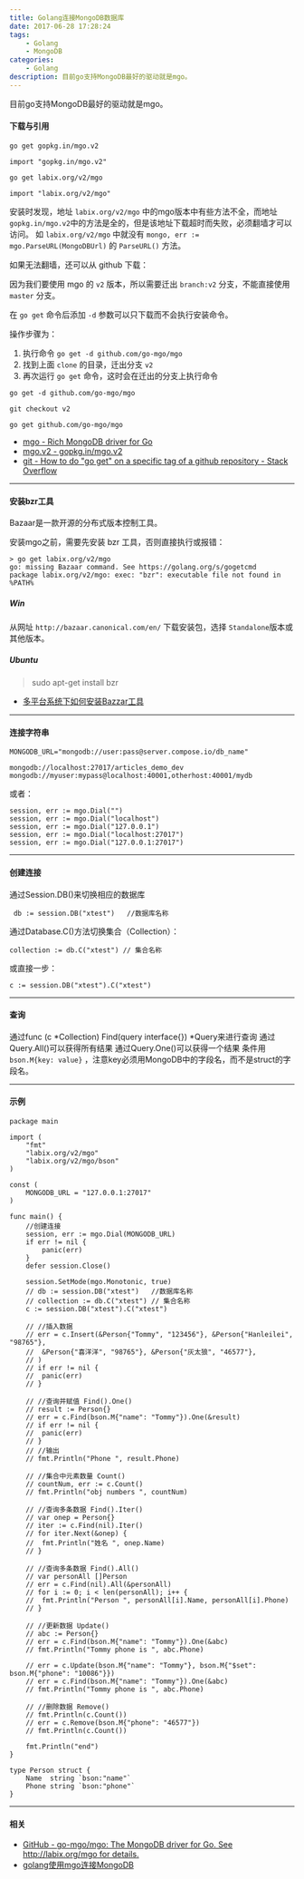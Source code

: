 ```yaml
---
title: Golang连接MongoDB数据库
date: 2017-06-28 17:28:24
tags:
	- Golang
	- MongoDB
categories: 
    - Golang
description: 目前go支持MongoDB最好的驱动就是mgo。
---
```


目前go支持MongoDB最好的驱动就是mgo。

#### 下载与引用

```
go get gopkg.in/mgo.v2

import "gopkg.in/mgo.v2"
```

```
go get labix.org/v2/mgo

import "labix.org/v2/mgo"
```

安装时发现，地址 `labix.org/v2/mgo` 中的mgo版本中有些方法不全，而地址 `gopkg.in/mgo.v2`中的方法是全的，但是该地址下载超时而失败，必须翻墙才可以访问。
如 `labix.org/v2/mgo` 中就没有 `mongo, err := mgo.ParseURL(MongoDBUrl)` 的 `ParseURL()` 方法。

如果无法翻墙，还可以从 github 下载：

因为我们要使用 mgo 的 `v2` 版本，所以需要迁出 `branch:v2` 分支，不能直接使用 `master` 分支。

在 `go get` 命令后添加 `-d` 参数可以只下载而不会执行安装命令。

操作步骤为：

1. 执行命令 `go get -d github.com/go-mgo/mgo`
2. 找到上面 `clone` 的目录，迁出分支 `v2`
3. 再次运行 `go get` 命令，这时会在迁出的分支上执行命令

```
go get -d github.com/go-mgo/mgo

git checkout v2

go get github.com/go-mgo/mgo
```

* [mgo - Rich MongoDB driver for Go](http://labix.org/mgo)
* [mgo.v2 - gopkg.in/mgo.v2](http://gopkg.in/mgo.v2)
* [git - How to do &quot;go get&quot; on a specific tag of a github repository - Stack Overflow](https://stackoverflow.com/questions/30188499/how-to-do-go-get-on-a-specific-tag-of-a-github-repository)

***

#### 安装bzr工具

Bazaar是一款开源的分布式版本控制工具。

安装mgo之前，需要先安装 bzr 工具，否则直接执行或报错：

```
> go get labix.org/v2/mgo
go: missing Bazaar command. See https://golang.org/s/gogetcmd
package labix.org/v2/mgo: exec: "bzr": executable file not found in %PATH%
```

##### Win

从网址 `http://bazaar.canonical.com/en/` 下载安装包，选择 `Standalone`版本或其他版本。

##### Ubuntu

> sudo apt-get install bzr

* [多平台系统下如何安装Bazzar工具](http://fpliu-blog.chinacloudsites.cn/it/software/Bazaar)

***

#### 连接字符串

```
MONGODB_URL="mongodb://user:pass@server.compose.io/db_name"

mongodb://localhost:27017/articles_demo_dev
mongodb://myuser:mypass@localhost:40001,otherhost:40001/mydb
```

或者：

```
session, err := mgo.Dial("") 
session, err := mgo.Dial("localhost") 
session, err := mgo.Dial("127.0.0.1") 
session, err := mgo.Dial("localhost:27017")
session, err := mgo.Dial("127.0.0.1:27017")
```

***

#### 创建连接

通过Session.DB()来切换相应的数据库

```
 db := session.DB("xtest")   //数据库名称
```

通过Database.C()方法切换集合（Collection）：

```
collection := db.C("xtest") // 集合名称
```

或直接一步：

```
c := session.DB("xtest").C("xtest")
```

***

#### 查询

通过func (c *Collection) Find(query interface{}) *Query来进行查询
通过Query.All()可以获得所有结果
通过Query.One()可以获得一个结果
条件用 `bson.M{key: value}` ，注意key必须用MongoDB中的字段名，而不是struct的字段名。

***

#### 示例

```
package main

import (
	"fmt"
	"labix.org/v2/mgo"
	"labix.org/v2/mgo/bson"
)

const (
	MONGODB_URL = "127.0.0.1:27017"
)

func main() {
	//创建连接
	session, err := mgo.Dial(MONGODB_URL)
	if err != nil {
		panic(err)
	}
	defer session.Close()

	session.SetMode(mgo.Monotonic, true)
	// db := session.DB("xtest")   //数据库名称
	// collection := db.C("xtest") // 集合名称
	c := session.DB("xtest").C("xtest")

	// //插入数据
	// err = c.Insert(&Person{"Tommy", "123456"}, &Person{"Hanleilei", "98765"},
	// 	&Person{"喜洋洋", "98765"}, &Person{"灰太狼", "46577"},
	// )
	// if err != nil {
	// 	panic(err)
	// }

	// //查询并赋值 Find().One()
	// result := Person{}
	// err = c.Find(bson.M{"name": "Tommy"}).One(&result)
	// if err != nil {
	// 	panic(err)
	// }
	// //输出
	// fmt.Println("Phone ", result.Phone)

	// //集合中元素数量 Count()
	// countNum, err := c.Count()
	// fmt.Println("obj numbers ", countNum)

	// //查询多条数据 Find().Iter()
	// var onep = Person{}
	// iter := c.Find(nil).Iter()
	// for iter.Next(&onep) {
	// 	fmt.Println("姓名 ", onep.Name)
	// }

	// //查询多条数据 Find().All()
	// var personAll []Person
	// err = c.Find(nil).All(&personAll)
	// for i := 0; i < len(personAll); i++ {
	// 	fmt.Println("Person ", personAll[i].Name, personAll[i].Phone)
	// }

	// //更新数据 Update()
	// abc := Person{}
	// err = c.Find(bson.M{"name": "Tommy"}).One(&abc)
	// fmt.Println("Tommy phone is ", abc.Phone)

	// err = c.Update(bson.M{"name": "Tommy"}, bson.M{"$set": bson.M{"phone": "10086"}})
	// err = c.Find(bson.M{"name": "Tommy"}).One(&abc)
	// fmt.Println("Tommy phone is ", abc.Phone)

	// //删除数据 Remove()
	// fmt.Println(c.Count())
	// err = c.Remove(bson.M{"phone": "46577"})
	// fmt.Println(c.Count())

	fmt.Println("end")
}

type Person struct {
	Name  string `bson:"name"`
	Phone string `bson:"phone"`
}

```

***

#### 相关

* [GitHub - go-mgo/mgo: The MongoDB driver for Go. See http://labix.org/mgo for details.](https://github.com/go-mgo/mgo)
* [golang使用mgo连接MongoDB](http://www.it165.net/database/html/201403/5661.html)
